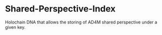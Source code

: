 # Shared-Perspective-Index
Holochain DNA that allows the storing of AD4M shared perspective under a given key.
